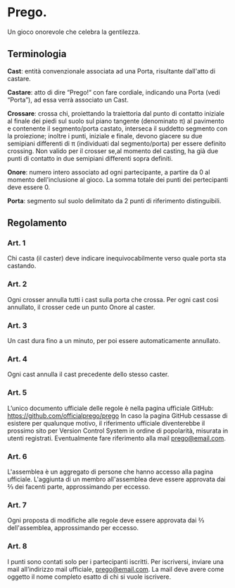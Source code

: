 # Prego.
Un gioco onorevole che celebra la gentilezza.

  ## Terminologia
  
  **Cast**: entità convenzionale associata ad una Porta, risultante dall'atto di castare. 

  **Castare**: atto di dire “Prego!“ con fare cordiale, indicando una Porta (vedi “Porta”), ad essa verrà associato un Cast.

  **Crossare**: crossa chi, proiettando la traiettoria dal punto di contatto iniziale al finale dei piedi sul suolo sul piano tangente (denominato π) al pavimento e contenente il segmento/porta castato, interseca il suddetto segmento con la proiezione; inoltre i punti, iniziale e finale, devono giacere su due semipiani differenti di π (individuati dal segmento/porta) per essere definito crossing. Non valido per il crosser se,al momento del casting, ha già due punti di contatto in due semipiani differenti sopra definiti. 

  **Onore**: numero intero associato ad ogni partecipante, a partire da 0 al momento dell'inclusione al gioco. La somma totale dei punti dei pertecipanti deve essere 0. 

  **Porta**: segmento sul suolo delimitato da 2 punti di riferimento distinguibili.

  ## Regolamento

  ### Art. 1
  Chi casta (il caster) deve indicare inequivocabilmente verso quale porta sta castando.

  ### Art. 2
  Ogni crosser annulla tutti i cast sulla porta che crossa. Per ogni cast così annullato, il crosser cede un punto Onore al caster.

  ### Art. 3
  Un cast dura fino a un minuto, per poi essere automaticamente annullato.

  ### Art. 4
  Ogni cast annulla il cast precedente dello stesso caster.

  ### Art. 5
  L’unico documento ufficiale delle regole è nella pagina ufficiale GitHub:
  https://github.com/officialprego/prego
  In caso la pagina GitHub cessasse di esistere per qualunque motivo, il riferimento ufficiale diventerebbe il prossimo sito per Version Control System in ordine di popolarità, misurata in utenti registrati. Eventualmente fare riferimento alla mail prego@email.com. 

  ### Art. 6
  L'assemblea è un aggregato di persone che hanno accesso alla pagina ufficiale. L'aggiunta di un membro all'assemblea deve essere approvata dai ⅔ dei facenti parte, approssimando per eccesso. 

  ### Art. 7
  Ogni proposta di modifiche alle regole deve essere approvata dai ⅔ dell'assemblea, approssimando per eccesso. 

  ### Art. 8
  I punti sono contati solo per i partecipanti iscritti. Per iscriversi, inviare una mail all’indirizzo mail ufficiale, prego@email.com. La mail deve avere come oggetto il nome completo esatto di chi si vuole iscrivere.
